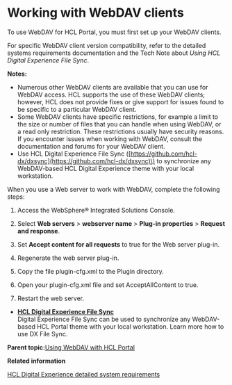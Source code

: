 # Working with WebDAV clients

To use WebDAV for HCL Portal, you must first set up your WebDAV clients.

For specific WebDAV client version compatibility, refer to the detailed systems requirements documentation and the Tech Note about *Using HCL Digital Experience File Sync*.

**Notes:**

-   Numerous other WebDAV clients are available that you can use for WebDAV access. HCL supports the use of these WebDAV clients; however, HCL does not provide fixes or give support for issues found to be specific to a particular WebDAV client.
-   Some WebDAV clients have specific restrictions, for example a limit to the size or number of files that you can handle when using WebDAV, or a read only restriction. These restrictions usually have security reasons. If you encounter issues when working with WebDAV, consult the documentation and forums for your WebDAV client.
-   Use HCL Digital Experience File Sync \([https://github.com/hcl-dx/dxsync](https://github.com/hcl-dx/dxsync)\) to synchronize any WebDAV-based HCL Digital Experience theme with your local workstation.

When you use a Web server to work with WebDAV, complete the following steps:

1.  Access the WebSphere® Integrated Solutions Console.

2.  Select **Web servers** \> **webserver name** \> **Plug-in properties** \> **Request and response**.

3.  Set **Accept content for all requests** to true for the Web server plug-in.

4.  Regenerate the web server plug-in.

5.  Copy the file plugin-cfg.xml to the Plugin directory.

6.  Open your plugin-cfg.xml file and set AcceptAllContent to true.

7.  Restart the web server.


-   **[HCL Digital Experience File Sync](../dxsync/DXSync.md)**  
Digital Experience File Sync can be used to synchronize any WebDAV-based HCL Portal theme with your local workstation. Learn more how to use DX File Sync.

**Parent topic:**[Using WebDAV with HCL Portal](../admin-system/webdav.md)

**Related information**  


[HCL Digital Experience detailed system requirements](https://support.hcltechsw.com/csm?id=kb_article&sysparm_article=KB0013514)

